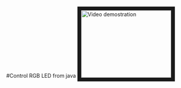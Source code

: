 #Control RGB LED from java
<a href="http://www.youtube.com/watch?feature=player_embedded&v=dNsjPK-1Aoc
" target="_blank"><img src="http://img.youtube.com/vi/dNsjPK-1Aoc/0.jpg" 
alt="Video demostration" width="240" height="180" border="10" /></a>
